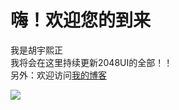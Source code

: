 嗨！欢迎您的到来
==============
我是胡宇熙正<br>
我将会在这里持续更新2048UI的全部！！<br>
另外：欢迎访问[我的博客](https://huyuxizheng.wordpress.com)<br>

![](https://github.com/Huyuxizheng/-2048UI-ALL/blob/tupian/2048UI.jpg)





